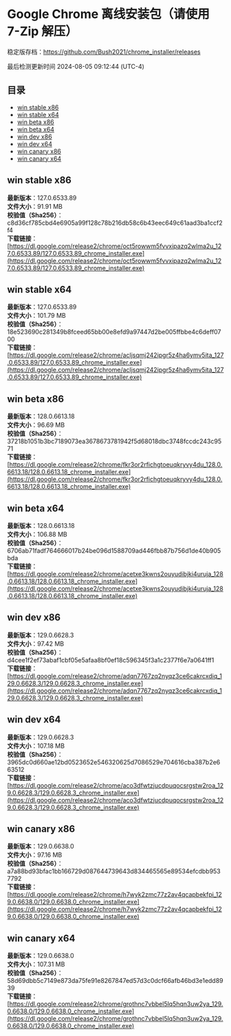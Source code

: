 # Google Chrome 离线安装包（请使用 7-Zip 解压）
稳定版存档：<https://github.com/Bush2021/chrome_installer/releases>

最后检测更新时间
2024-08-05 09:12:44 (UTC-4)


## 目录
* [win stable x86](https://github.com/Bush2021/chrome_installer?tab=readme-ov-file#win-stable-x86)
* [win stable x64](https://github.com/Bush2021/chrome_installer?tab=readme-ov-file#win-stable-x64)
* [win beta x86](https://github.com/Bush2021/chrome_installer?tab=readme-ov-file#win-beta-x86)
* [win beta x64](https://github.com/Bush2021/chrome_installer?tab=readme-ov-file#win-beta-x64)
* [win dev x86](https://github.com/Bush2021/chrome_installer?tab=readme-ov-file#win-dev-x86)
* [win dev x64](https://github.com/Bush2021/chrome_installer?tab=readme-ov-file#win-dev-x64)
* [win canary x86](https://github.com/Bush2021/chrome_installer?tab=readme-ov-file#win-canary-x86)
* [win canary x64](https://github.com/Bush2021/chrome_installer?tab=readme-ov-file#win-canary-x64)

## win stable x86
**最新版本**：127.0.6533.89  
**文件大小**：91.91 MB  
**校验值（Sha256）**：c8d36cf785cbd4e6905a99f128c78b216db58c6b43eec649c61aad3ba1ccf2f4  
**下载链接**：[https://dl.google.com/release2/chrome/oct5rowwm5fvvxipazq2wlma2u_127.0.6533.89/127.0.6533.89_chrome_installer.exe](https://dl.google.com/release2/chrome/oct5rowwm5fvvxipazq2wlma2u_127.0.6533.89/127.0.6533.89_chrome_installer.exe)  

## win stable x64
**最新版本**：127.0.6533.89  
**文件大小**：101.79 MB  
**校验值（Sha256）**：18e523690c281349b8fceed65bb00e8efd9a97447d2be005ffbbe4c6deff0700  
**下载链接**：[https://dl.google.com/release2/chrome/acljsqmj242ipgr5z4ha6ymv5ita_127.0.6533.89/127.0.6533.89_chrome_installer.exe](https://dl.google.com/release2/chrome/acljsqmj242ipgr5z4ha6ymv5ita_127.0.6533.89/127.0.6533.89_chrome_installer.exe)  

## win beta x86
**最新版本**：128.0.6613.18  
**文件大小**：96.69 MB  
**校验值（Sha256）**：37218b1051b3bc7189073ea3678673781942f5d68018dbc3748fccdc243c9571  
**下载链接**：[https://dl.google.com/release2/chrome/fkr3or2rfichgtoeuqkryvy4du_128.0.6613.18/128.0.6613.18_chrome_installer.exe](https://dl.google.com/release2/chrome/fkr3or2rfichgtoeuqkryvy4du_128.0.6613.18/128.0.6613.18_chrome_installer.exe)  

## win beta x64
**最新版本**：128.0.6613.18  
**文件大小**：106.88 MB  
**校验值（Sha256）**：6706ab71fadf764666017b24be096d1588709ad446fbb87b756d1de40b905bda  
**下载链接**：[https://dl.google.com/release2/chrome/acetxe3kwns2ouyudibjki4uruja_128.0.6613.18/128.0.6613.18_chrome_installer.exe](https://dl.google.com/release2/chrome/acetxe3kwns2ouyudibjki4uruja_128.0.6613.18/128.0.6613.18_chrome_installer.exe)  

## win dev x86
**最新版本**：129.0.6628.3  
**文件大小**：97.42 MB  
**校验值（Sha256）**：d4cee1f2ef73abaf1cbf05e5afaa8bf0ef18c596345f3a1c2377f6e7a0641ff1  
**下载链接**：[https://dl.google.com/release2/chrome/adqn7767zq2nyqz3ce6cakrcxdiq_129.0.6628.3/129.0.6628.3_chrome_installer.exe](https://dl.google.com/release2/chrome/adqn7767zq2nyqz3ce6cakrcxdiq_129.0.6628.3/129.0.6628.3_chrome_installer.exe)  

## win dev x64
**最新版本**：129.0.6628.3  
**文件大小**：107.18 MB  
**校验值（Sha256）**：3965dc0d660ae12bd0523652e546320625d7086529e704616cba387b2e663512  
**下载链接**：[https://dl.google.com/release2/chrome/aco3dfwtzjucdpuqocsrgstw2roa_129.0.6628.3/129.0.6628.3_chrome_installer.exe](https://dl.google.com/release2/chrome/aco3dfwtzjucdpuqocsrgstw2roa_129.0.6628.3/129.0.6628.3_chrome_installer.exe)  

## win canary x86
**最新版本**：129.0.6638.0  
**文件大小**：97.16 MB  
**校验值（Sha256）**：a7a88bd93bfac1bb166729d087644739643d834465565e89534efcdbb9537792  
**下载链接**：[https://dl.google.com/release2/chrome/h7wyk2zmc77z2av4qcapbekfpi_129.0.6638.0/129.0.6638.0_chrome_installer.exe](https://dl.google.com/release2/chrome/h7wyk2zmc77z2av4qcapbekfpi_129.0.6638.0/129.0.6638.0_chrome_installer.exe)  

## win canary x64
**最新版本**：129.0.6638.0  
**文件大小**：107.31 MB  
**校验值（Sha256）**：58d69dbb5c7149e873da75fe91e8267847ed57d3c0dcf66afb46bd3e1edd8939  
**下载链接**：[https://dl.google.com/release2/chrome/grothnc7vbbel5lq5hqn3uw2ya_129.0.6638.0/129.0.6638.0_chrome_installer.exe](https://dl.google.com/release2/chrome/grothnc7vbbel5lq5hqn3uw2ya_129.0.6638.0/129.0.6638.0_chrome_installer.exe)  

